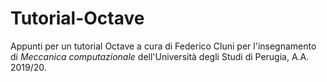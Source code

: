 # Tutorial-Octave

Appunti per un tutorial Octave a cura di Federico Cluni  per l'insegnamento di *Meccanica computazionale* dell'Università degli Studi di Perugia, A.A. 2019/20.
